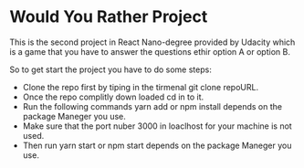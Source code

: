 # Would You Rather Project

This is the second project in React Nano-degree provided by Udacity which is a game that you have to answer the questions ethir option A or option B. 

So to get start the project you have to do some steps: 

* Clone the repo first by tiping in the tirmenal git clone repoURL.
* Once the repo complitly down loaded  cd in to it.
* Run the following commands yarn add or npm install depends on the package Maneger you use.
* Make sure that the port nuber 3000 in loaclhost for your machine is not used.
* Then run yarn start or npm start depends on the package Maneger you use.
